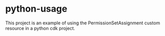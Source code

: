 # python-usage

This project is an example of using the PermissionSetAssignment custom resource in a python cdk project. 